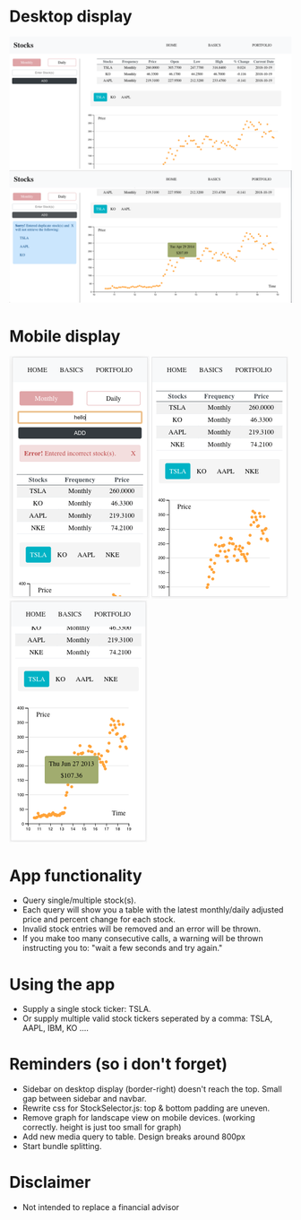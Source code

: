 # Desktop display
![nothing to show](./screenshots/desktop-1.png)
![nothing to show](./screenshots/desktop-2.png)

# Mobile display
![nothing to show](./screenshots/mobile-1.png)
![nothing to show](./screenshots/mobile-2.png)
![nothing to show](./screenshots/mobile-3.png)

# App functionality
+ Query single/multiple stock(s).
+ Each query will show you a table with the latest monthly/daily adjusted price and percent change for each stock.
+ Invalid stock entries will be removed and an error will be thrown.
+ If you make too many consecutive calls, a warning will be thrown instructing you to: "wait a few seconds and try again."

# Using the app
+ Supply a single stock ticker: TSLA.
+ Or supply multiple valid stock tickers seperated by a comma: TSLA, AAPL, IBM, KO ....

# Reminders (so i don't forget)
+ Sidebar on desktop display (border-right) doesn't reach the top. Small gap between sidebar and navbar.
+ Rewrite css for StockSelector.js: top & bottom padding are uneven.
+ Remove graph for landscape view on mobile devices. (working correctly. height is just too small for graph)
+ Add new media query to table. Design breaks around 800px
+ Start bundle splitting.

# Disclaimer
+ Not intended to replace a financial advisor
